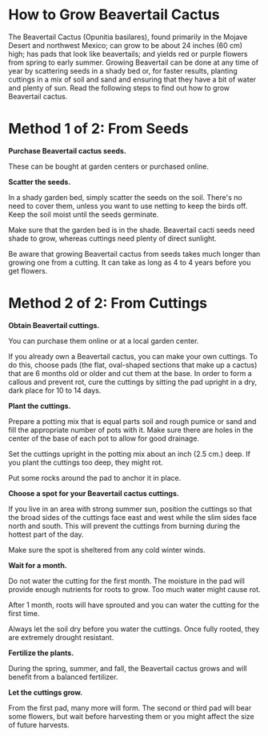 <h1>How to Grow Beavertail Cactus</h1>

The Beavertail Cactus (Opunitia basilares), found primarily in the Mojave Desert and northwest Mexico; can grow to be about 24 inches (60 cm) high; has pads that look like beavertails; and yields red or purple flowers from spring to early summer. Growing Beavertail can be done at any time of year by scattering seeds in a shady bed or, for faster results, planting cuttings in a mix of soil and sand and ensuring that they have a bit of water and plenty of sun. Read the following steps to find out how to grow Beavertail cactus. 

<h1>Method 1 of 2: From Seeds </h1>

<b>Purchase Beavertail cactus seeds.</b> 

These can be bought at garden centers or purchased online. 

<b>Scatter the seeds. </b> 

In a shady garden bed, simply scatter the seeds on the soil. There's no need to cover them, unless you want to use netting to keep the birds off. Keep the soil moist until the seeds germinate. 

Make sure that the garden bed is in the shade. Beavertail cacti seeds need shade to grow, whereas cuttings need plenty of direct sunlight. 

Be aware that growing Beavertail cactus from seeds takes much longer than growing one from a cutting. It can take as long as 4 to 4 years before you get flowers. 

<h1>Method 2 of 2: From Cuttings </h1>

<b>Obtain Beavertail cuttings.</b> 

You can purchase them online or at a local garden center. 

If you already own a Beavertail cactus, you can make your own cuttings. To do this, choose pads (the flat, oval-shaped sections that make up a cactus) that are 6 months old or older and cut them at the base. In order to form a callous and prevent rot, cure the cuttings by sitting the pad upright in a dry, dark place for 10 to 14 days. 

<b>Plant the cuttings. </b> 

Prepare a potting mix that is equal parts soil and rough pumice or sand and fill the appropriate number of pots with it. Make sure there are holes in the center of the base of each pot to allow for good drainage. 

Set the cuttings upright in the potting mix about an inch (2.5 cm.) deep. If you plant the cuttings too deep, they might rot. 

Put some rocks around the pad to anchor it in place. 

<b>Choose a spot for your Beavertail cactus cuttings. </b>

If you live in an area with strong summer sun, position the cuttings so that the broad sides of the cuttings face east and west while the slim sides face north and south. This will prevent the cuttings from burning during the hottest part of the day. 

Make sure the spot is sheltered from any cold winter winds. 

<b>Wait for a month. </b>

Do not water the cutting for the first month. The moisture in the pad will provide enough nutrients for roots to grow. Too much water might cause rot. 

After 1 month, roots will have sprouted and you can water the cutting for the first time. 

Always let the soil dry before you water the cuttings. Once fully rooted, they are extremely drought resistant. 

<b>Fertilize the plants.</b> 

During the spring, summer, and fall, the Beavertail cactus grows and will benefit from a balanced fertilizer. 

<b>Let the cuttings grow. </b>

From the first pad, many more will form. The second or third pad will bear some flowers, but wait before harvesting them or you might affect the size of future harvests.
